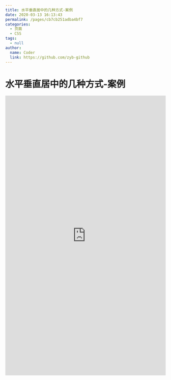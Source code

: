 ```yaml
---
title: 水平垂直居中的几种方式-案例
date: 2020-03-13 16:13:43
permalink: /pages/cb7cb251adba4bf7
categories: 
  - 页面
  - CSS
tags: 
  - null
author: 
  name: Coder
  link: https://github.com/zyb-github
---
```

# 水平垂直居中的几种方式-案例

<iframe height="880" style="width: 100%;" scrolling="no" title="水平垂直居中的几种方式" src="https://codepen.io/Coder/embed/poJLeYv?height=880&theme-id=light&default-tab=result" frameborder="no" allowtransparency="true" allowfullscreen="true">
  See the Pen <a href='https://codepen.io/Coder/pen/poJLeYv'>水平垂直居中的几种方式</a> by Coder
  (<a href='https://codepen.io/Coder'>@Coder</a>) on <a href='https://codepen.io'>CodePen</a>.
</iframe>

